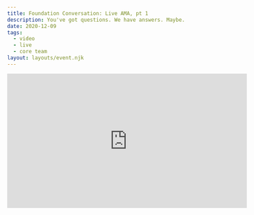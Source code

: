 ```yaml
---
title: Foundation Conversation: Live AMA, pt 1
description: You've got questions. We have answers. Maybe.
date: 2020-12-09
tags:
  - video
  - live
  - core team
layout: layouts/event.njk
---
```


<div class="video">
  <iframe width="560" height="315" src="https://www.youtube.com/embed/OmEcRWyT6Ak" frameborder="0" allow="accelerometer; autoplay; clipboard-write; encrypted-media; gyroscope; picture-in-picture" allowfullscreen></iframe>
</div>
